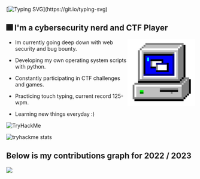 
[![Typing SVG](https://readme-typing-svg.herokuapp.com?font=Kanit&size=27&duration=3000&pause=600&color=DF93F7FF&background=FFFFFF00&width=435&lines=What's+up+!+My+name+is+0x157.;I+hope+you+enjoy+your+stay+here.)](https://git.io/typing-svg)


## 🎆 I'm a cybersecurity nerd and CTF Player
<p1>

  <img height="180" width="180" align="right" src="https://github.com/0x157/0x157/blob/main/computer.gif" > 
  
</p1>
   
* Im currently going deep down with web security and bug bounty.

* Developing my own operating system scripts with python.

* Constantly participating in CTF challenges and games.

* Practicing touch typing, current record 125-wpm.

* Learning new things everyday :)

<img src="https://tryhackme-badges.s3.amazonaws.com/0x157.png" alt="TryHackMe">

![tryhackme stats](https://raw.githubusercontent.com/0x157/0x157/master/assets/thm_propic.png)


## Below is my contributions graph for 2022 / 2023

<img src = https://github.com/0x157/0x157/blob/output/contrib-snek-yami.svg >

